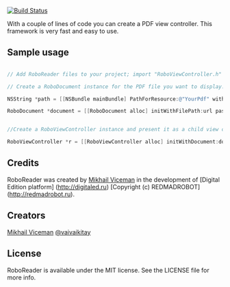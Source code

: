 
[![Build Status](https://travis-ci.org/vaivaikitay/RoboReader.png?branch=master)](https://travis-ci.org/vaivaikitay/RoboReader)

With a couple of lines of code you can create a PDF view controller. This framework is very fast and easy to use.


## Sample usage


``` objective-c

// Add RoboReader files to your project; import "RoboViewController.h"

// Create a RoboDocument instance for the PDF file you want to display.

NSString *path = [[NSBundle mainBundle] PathForResource:@"YourPdf" withExtension:@"pdf"]; 

RoboDocument *document = [[RoboDocument alloc] initWithFilePath:url password:@"YourPdfPassword_or_nil"]


//Create a RoboViewController instance and present it as a child view controller.

RoboViewController *r = [[RoboViewController alloc] initWithDocument:document];

```

## Credits

RoboReader was created by [Mikhail Viceman](https://github.com/vaivaikitay) in the development of  [Digital Edition platform] (http://digitaled.ru) [Copyright (c) REDMADROBOT] (http://redmadrobot.ru).


## Creators

[Mikhail Viceman](https://github.com/vaivaikitay)
[@vaivaikitay](https://twitter.com/vaivaikitay)



## License

RoboReader is available under the MIT license. See the LICENSE file for more info.
